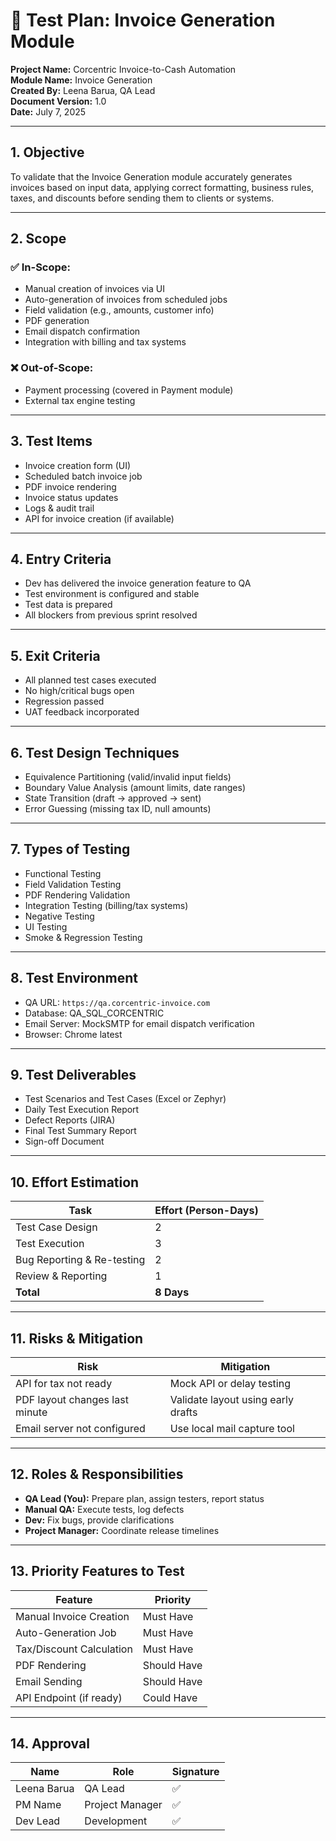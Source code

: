 # 🧪 Test Plan: Invoice Generation Module

**Project Name:** Corcentric Invoice-to-Cash Automation  
**Module Name:** Invoice Generation  
**Created By:** Leena Barua, QA Lead  
**Document Version:** 1.0  
**Date:** July 7, 2025

---

## 1. Objective

To validate that the Invoice Generation module accurately generates invoices based on input data, applying correct formatting, business rules, taxes, and discounts before sending them to clients or systems.

---

## 2. Scope

### ✅ In-Scope:
- Manual creation of invoices via UI
- Auto-generation of invoices from scheduled jobs
- Field validation (e.g., amounts, customer info)
- PDF generation
- Email dispatch confirmation
- Integration with billing and tax systems

### ❌ Out-of-Scope:
- Payment processing (covered in Payment module)
- External tax engine testing

---

## 3. Test Items

- Invoice creation form (UI)
- Scheduled batch invoice job
- PDF invoice rendering
- Invoice status updates
- Logs & audit trail
- API for invoice creation (if available)

---

## 4. Entry Criteria

- Dev has delivered the invoice generation feature to QA
- Test environment is configured and stable
- Test data is prepared
- All blockers from previous sprint resolved

---

## 5. Exit Criteria

- All planned test cases executed
- No high/critical bugs open
- Regression passed
- UAT feedback incorporated

---

## 6. Test Design Techniques

- Equivalence Partitioning (valid/invalid input fields)
- Boundary Value Analysis (amount limits, date ranges)
- State Transition (draft → approved → sent)
- Error Guessing (missing tax ID, null amounts)

---

## 7. Types of Testing

- Functional Testing  
- Field Validation Testing  
- PDF Rendering Validation  
- Integration Testing (billing/tax systems)  
- Negative Testing  
- UI Testing  
- Smoke & Regression Testing

---

## 8. Test Environment

- QA URL: `https://qa.corcentric-invoice.com`  
- Database: QA_SQL_CORCENTRIC  
- Email Server: MockSMTP for email dispatch verification  
- Browser: Chrome latest

---

## 9. Test Deliverables

- Test Scenarios and Test Cases (Excel or Zephyr)  
- Daily Test Execution Report  
- Defect Reports (JIRA)  
- Final Test Summary Report  
- Sign-off Document

---

## 10. Effort Estimation

| Task                        | Effort (Person-Days) |
|-----------------------------|----------------------|
| Test Case Design            | 2                    |
| Test Execution              | 3                    |
| Bug Reporting & Re-testing  | 2                    |
| Review & Reporting          | 1                    |
| **Total**                   | **8 Days**           |

---

## 11. Risks & Mitigation

| Risk | Mitigation |
|------|------------|
| API for tax not ready | Mock API or delay testing |
| PDF layout changes last minute | Validate layout using early drafts |
| Email server not configured | Use local mail capture tool |

---

## 12. Roles & Responsibilities

- **QA Lead (You):** Prepare plan, assign testers, report status
- **Manual QA:** Execute tests, log defects
- **Dev:** Fix bugs, provide clarifications
- **Project Manager:** Coordinate release timelines

---

## 13. Priority Features to Test

| Feature | Priority |
|---------|----------|
| Manual Invoice Creation | Must Have |
| Auto-Generation Job | Must Have |
| Tax/Discount Calculation | Must Have |
| PDF Rendering | Should Have |
| Email Sending | Should Have |
| API Endpoint (if ready) | Could Have |

---

## 14. Approval

| Name         | Role       | Signature |
|--------------|------------|-----------|
| Leena Barua  | QA Lead    | ✅         |
| PM Name      | Project Manager | ✅     |
| Dev Lead     | Development | ✅        |

